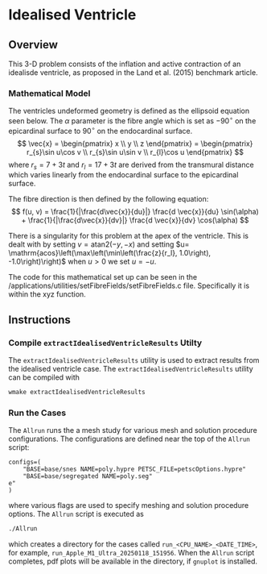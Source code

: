 # Idealised Ventricle

## Overview
This 3-D problem consists of the inflation and active contraction of an idealisde ventricle, as
proposed in the Land et al. (2015) benchmark article.
### Mathematical Model
The ventricles undeformed geometry is defined as the ellipsoid equation seen below. 
The $\alpha$ parameter is the fibre angle which is set as $-90^\circ$ on the 
epicardinal surface to $90^\circ$ on the endocardinal surface.
$$
\vec{x} = \begin{pmatrix} x \\ y \\ z \end{pmatrix} =
 \begin{pmatrix} r_{s}\sin u\cos v \\ r_{s}\sin u\sin v \\ r_{l}\cos u \end{pmatrix}
$$
where $r_{s} = 7 + 3 t$ and $r_{l} = 17 +3t$ are derived from the transmural distance 
which varies linearly from the endocardinal surface
to the epicardinal surface.

The fibre direction is then defined by the following equation:
$$
f(u, v) = \frac{1}{|\frac{d\vec{x}}{du}|} \frac{d \vec{x}}{du} \sin(\alpha) + 
\frac{1}{|\frac{d\vec{x}}{dv}|} \frac{d \vec{x}}{dv} \cos(\alpha)
$$

There is a singularity for this problem at the apex of the ventricle.
This is dealt with by setting $v = \mathrm{atan2}(-y, -x)$ and 
setting $u= \mathrm{acos}\left(\max\left(\min\left(\frac{z}{r_l}, 1.0\right), -1.0\right)\right)$
when $u>0$ we set $u=-u$.

The code for this mathematical set up can be seen in the /applications/utilities/setFibreFields/setFibreFields.c
file. Specifically it is within the xyz function.

## Instructions
### Compile `extractIdealisedVentricleResults` Utilty
The `extractIdealisedVentricleResults` utility is used to extract results from
the idealised ventricle case.
The `extractIdealisedVentricleResults` utility can be compiled with
```bash
wmake extractIdealisedVentricleResults
```

### Run the Cases
The `Allrun` runs the a mesh study for various mesh and solution procedure
configurations. The configurations are defined near the top of the `Allrun` script:
```bashopen -a "Visual Studio Code" README.md
configs=(
    "BASE=base/snes NAME=poly.hypre PETSC_FILE=petscOptions.hypre"
    "BASE=base/segregated NAME=poly.seg"
e"
)
```
where various flags are used to specify meshing and solution procedure options.
The `Allrun` script is executed as
```bash
./Allrun
```
which creates a directory for the cases called `run_<CPU_NAME>_<DATE_TIME>`, for
example, `run_Apple_M1_Ultra_20250118_151956`. When the `Allrun` script
completes, pdf plots will be available in the directory, if `gnuplot` is
installed.